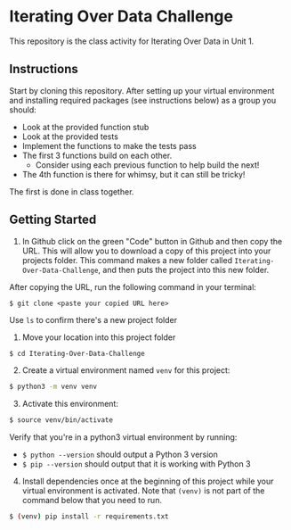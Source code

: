 # Iterating Over Data Challenge
This repository is the class activity for Iterating Over Data in Unit 1.

## Instructions
Start by cloning this repository. After setting up your virtual environment and installing required packages (see instructions below) as a group you should: 
- Look at the provided function stub
- Look at the provided tests
- Implement the functions to make the tests pass
- The first 3 functions build on each other.
    - Consider using each previous function to help build the next!
- The 4th function is there for whimsy, but it can still be tricky!

The first is done in class together.

## Getting Started
1. In Github click on the green "Code" button in Github and then copy the URL. This will allow you to download a copy of this project into your projects folder. This command makes a new folder called `Iterating-Over-Data-Challenge`, and then puts the project into this new folder. 

After copying the URL, run the following command in your terminal:

```
$ git clone <paste your copied URL here>
```

Use `ls` to confirm there's a new project folder

1. Move your location into this project folder

```bash
$ cd Iterating-Over-Data-Challenge
```

2. Create a virtual environment named `venv` for this project:

```bash
$ python3 -m venv venv
```

3. Activate this environment:

```bash
$ source venv/bin/activate
```

Verify that you're in a python3 virtual environment by running:

- `$ python --version` should output a Python 3 version
- `$ pip --version` should output that it is working with Python 3

4. Install dependencies once at the beginning of this project while your virtual environment is activated. Note that `(venv)` is not part of the command below that you need to run.

```bash
$ (venv) pip install -r requirements.txt
```
